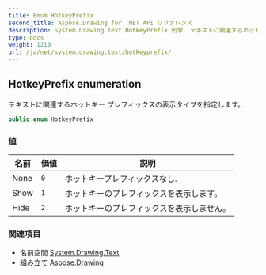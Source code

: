 ```yaml
---
title: Enum HotkeyPrefix
second_title: Aspose.Drawing for .NET API リファレンス
description: System.Drawing.Text.HotkeyPrefix 列挙. テキストに関連するホットキー プレフィックスの表示タイプを指定します
type: docs
weight: 1210
url: /ja/net/system.drawing.text/hotkeyprefix/
---
```

## HotkeyPrefix enumeration

テキストに関連するホットキー プレフィックスの表示タイプを指定します。

```csharp
public enum HotkeyPrefix
```

### 値

| 名前 | 価値 | 説明 |
| --- | --- | --- |
| None | `0` | ホットキープレフィックスなし. |
| Show | `1` | ホットキーのプレフィックスを表示します。 |
| Hide | `2` | ホットキーのプレフィックスを表示しません。 |

### 関連項目

* 名前空間 [System.Drawing.Text](../../system.drawing.text/)
* 組み立て [Aspose.Drawing](../../)


